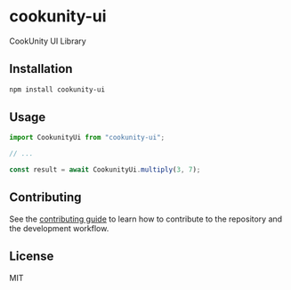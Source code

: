 # cookunity-ui

CookUnity UI Library

## Installation

```sh
npm install cookunity-ui
```

## Usage

```js
import CookunityUi from "cookunity-ui";

// ...

const result = await CookunityUi.multiply(3, 7);
```

## Contributing

See the [contributing guide](CONTRIBUTING.md) to learn how to contribute to the repository and the development workflow.

## License

MIT
